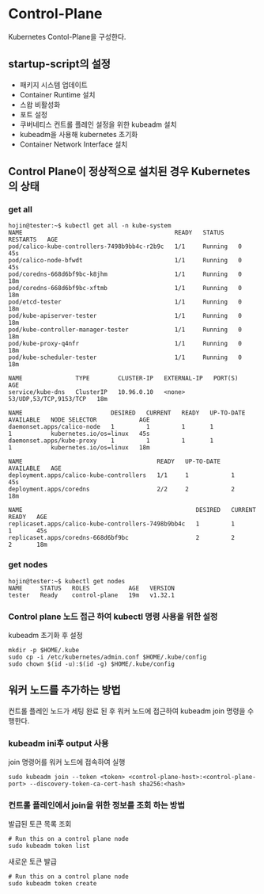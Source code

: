 # Control-Plane
Kubernetes Contol-Plane을 구성한다.

## startup-script의 설정
- 패키지 시스템 업데이트
- Container Runtime 설치
- 스왑 비활성화
- 포트 설정
- 쿠버네티스 컨트롤 플레인 설정을 위한 kubeadm 설치
- kubeadm을 사용해 kubernetes 초기화
- Container Network Interface 설치


## Control Plane이 정상적으로 설치된 경우 Kubernetes의 상태 
### get all
```
hojin@tester:~$ kubectl get all -n kube-system
NAME                                           READY   STATUS    RESTARTS   AGE
pod/calico-kube-controllers-7498b9bb4c-r2b9c   1/1     Running   0          45s
pod/calico-node-bfwdt                          1/1     Running   0          45s
pod/coredns-668d6bf9bc-k8jhm                   1/1     Running   0          18m
pod/coredns-668d6bf9bc-xftmb                   1/1     Running   0          18m
pod/etcd-tester                                1/1     Running   0          18m
pod/kube-apiserver-tester                      1/1     Running   0          18m
pod/kube-controller-manager-tester             1/1     Running   0          18m
pod/kube-proxy-q4nfr                           1/1     Running   0          18m
pod/kube-scheduler-tester                      1/1     Running   0          18m

NAME               TYPE        CLUSTER-IP   EXTERNAL-IP   PORT(S)                  AGE
service/kube-dns   ClusterIP   10.96.0.10   <none>        53/UDP,53/TCP,9153/TCP   18m

NAME                         DESIRED   CURRENT   READY   UP-TO-DATE   AVAILABLE   NODE SELECTOR            AGE
daemonset.apps/calico-node   1         1         1       1            1           kubernetes.io/os=linux   45s
daemonset.apps/kube-proxy    1         1         1       1            1           kubernetes.io/os=linux   18m

NAME                                      READY   UP-TO-DATE   AVAILABLE   AGE
deployment.apps/calico-kube-controllers   1/1     1            1           45s
deployment.apps/coredns                   2/2     2            2           18m

NAME                                                 DESIRED   CURRENT   READY   AGE
replicaset.apps/calico-kube-controllers-7498b9bb4c   1         1         1       45s
replicaset.apps/coredns-668d6bf9bc                   2         2         2       18m
```

### get nodes
```
hojin@tester:~$ kubectl get nodes
NAME     STATUS   ROLES           AGE   VERSION
tester   Ready    control-plane   19m   v1.32.1
```

### Control plane 노드 접근 하여 kubectl 명령 사용을 위한 설정
kubeadm 초기화 후 설정
```
mkdir -p $HOME/.kube
sudo cp -i /etc/kubernetes/admin.conf $HOME/.kube/config
sudo chown $(id -u):$(id -g) $HOME/.kube/config
```

## 워커 노드를 추가하는 방법
컨트롤 플레인 노드가 세팅 완료 된 후 워커 노드에 접근하여 kubeadm join 명령을 수행한다. 
### kubeadm ini후 output 사용 
join 명령어를 워커 노드에 접속하여 실행
```
sudo kubeadm join --token <token> <control-plane-host>:<control-plane-port> --discovery-token-ca-cert-hash sha256:<hash>

```
### 컨트롤 플레인에서 join을 위한 정보를 조회 하는 방법
발급된 토큰 목록 조회
```
# Run this on a control plane node
sudo kubeadm token list
```

새로운 토큰 발급
```
# Run this on a control plane node
sudo kubeadm token create
```


